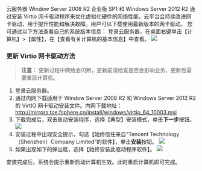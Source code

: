 云服务器 Window Server 2008 R2 企业版 SP1 和 Windows Server 2012 R2 通过安装 Virtio 网卡驱动程序来优化虚拟化硬件的网络性能。云平台会持续改进网卡驱动，用于提升性能和解决故障。用户可以下载使用最新版本的网卡驱动。
您可通过以下方法查看自己的系统版本信息：
登录云服务器，在桌面右键单击【计算机】>【属性】，在【查看有关计算机的基本信息】中查看。
![](http://imgcache.tce.fsphere.cn/static/mccdn.qcloud.com/static/img/5cd57bbbd48668cca57efdaba7e5ae84/image.png)   

### 更新 Virtio 网卡驱动方法
>**注意：**
>更新过程中网络会闪断，更新前请检查是否会影响业务，更新后需要重启计算机。

1. 登录云服务器。
2. 通过内网下载适用于 Window Server 2008 R2 和 Windows Server 2012 R2 的 VirtIO 网卡驱动安装文件。内网下载地址：http://mirrors.tce.fsphere.cn/install/windows/virtio_64_10003.msi
3. 下载完成后，双击启动安装程序，选择【典型】安装模式，单击**下一步**按钮。
![](http://imgcache.tce.fsphere.cn/static/mccdn.qcloud.com/static/img/0d596e42ae299cfa295a0493dc68bc4d/image.png)
4. 安装过程中出现安全提示，勾选【始终信任来自“Tencent Technology（Shenzhen）Company Limited”的软件】，单击**安装**按钮。
![](http://imgcache.tce.fsphere.cn/static/mccdn.qcloud.com/static/img/f2f5aea8ed1aa8814e69fa9142254537/image.png) 
5. 如果出现如下的弹出框，选择【始终安装此驱动程序软件】。
![](http://imgcache.tce.fsphere.cn/static/mccdn.qcloud.com/static/img/ca48d6e37f5deb2f4575bc608f5c49d6/image.png)      

安装完成后，系统会提示重新启动计算机生效。此时重启计算机即可完成。                                                                                                                                                                                                                                                                                                                                                                                                                                                                                                                                                                                                                                                                                                                                                                                                                                                                                                                                                                                                                                                                                                                                                                                                                                                                                                                                                                                                                                                                                                       
